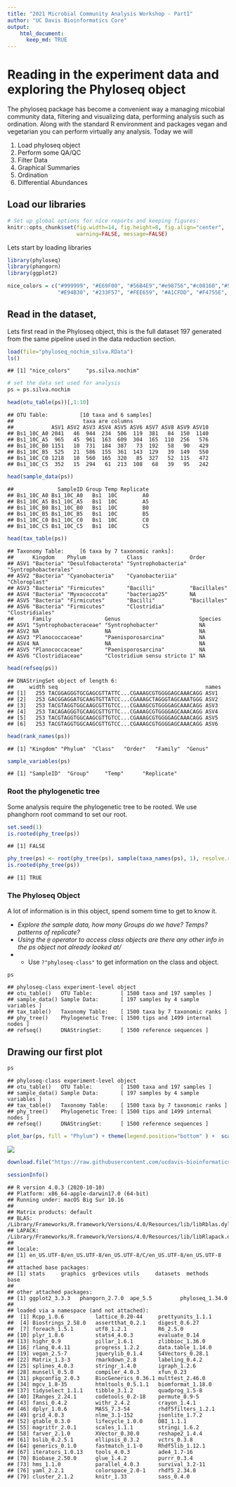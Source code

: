 ```yaml
---
title: "2021 Microbial Community Analysis Workshop - Part1"
author: "UC Davis Bioinformatics Core"
output:
    html_document:
      keep_md: TRUE
---
```


# Reading in the experiment data and exploring the Phyloseq object

The phyloseq package has become a convenient way a managing micobial community data, filtering and visualizing data, performing analysis such as ordination. Along with the standard R environment and packages vegan and vegetarian you can perform virtually any analysis. Today we will

1. Load phyloseq object
2. Perform some QA/QC
3. Filter Data
5. Graphical Summaries
6. Ordination
7. Differential Abundances

## Load our libraries


```r
# Set up global options for nice reports and keeping figures:
knitr::opts_chunk$set(fig.width=14, fig.height=8, fig.align="center",
                      warning=FALSE, message=FALSE)
```

Lets start by loading libraries


```r
library(phyloseq)
library(phangorn)
library(ggplot2)

nice_colors = c("#999999", "#E69F00", "#56B4E9","#e98756","#c08160","#5800e6", "#CDDC49", "#C475D3", 
                "#E94B30", "#233F57", "#FEE659", "#A1CFDD", "#F4755E", "#D6F6F7","#EB6D58", "#6898BF")
```

## Read in the dataset, 

Lets first read in the Phyloseq object, this is the full dataset 197 generated from the same pipeline used in the data reduction section.


```r
load(file="phyloseq_nochim_silva.RData")
ls()
```

```
## [1] "nice_colors"     "ps.silva.nochim"
```

```r
# set the data set used for analysis
ps = ps.silva.nochim

head(otu_table(ps))[,1:10]
```

```
## OTU Table:          [10 taxa and 6 samples]
##                      taxa are columns
##            ASV1 ASV2 ASV3 ASV4 ASV5 ASV6 ASV7 ASV8 ASV9 ASV10
## Bs1_10C_A0 2041   46  944  234  506  119  381   84  150  1140
## Bs1_10C_A5  965   45  961  163  609  304  165  110  256   576
## Bs1_10C_B0 1151   10  731  184  387   73  192   58   90   429
## Bs1_10C_B5  525   21  586  155  361  143  129   39  149   550
## Bs1_10C_C0 1218   10  560  165  320   85  327   52  115   472
## Bs1_10C_C5  352   15  294   61  213  108   68   39   95   242
```

```r
head(sample_data(ps))
```

```
##              SampleID Group Temp Replicate
## Bs1_10C_A0 Bs1_10C_A0   Bs1  10C        A0
## Bs1_10C_A5 Bs1_10C_A5   Bs1  10C        A5
## Bs1_10C_B0 Bs1_10C_B0   Bs1  10C        B0
## Bs1_10C_B5 Bs1_10C_B5   Bs1  10C        B5
## Bs1_10C_C0 Bs1_10C_C0   Bs1  10C        C0
## Bs1_10C_C5 Bs1_10C_C5   Bs1  10C        C5
```

```r
head(tax_table(ps))
```

```
## Taxonomy Table:     [6 taxa by 7 taxonomic ranks]:
##      Kingdom    Phylum             Class               Order                
## ASV1 "Bacteria" "Desulfobacterota" "Syntrophobacteria" "Syntrophobacterales"
## ASV2 "Bacteria" "Cyanobacteria"    "Cyanobacteriia"    "Chloroplast"        
## ASV3 "Bacteria" "Firmicutes"       "Bacilli"           "Bacillales"         
## ASV4 "Bacteria" "Myxococcota"      "bacteriap25"       NA                   
## ASV5 "Bacteria" "Firmicutes"       "Bacilli"           "Bacillales"         
## ASV6 "Bacteria" "Firmicutes"       "Clostridia"        "Clostridiales"      
##      Family                 Genus                         Species
## ASV1 "Syntrophobacteraceae" "Syntrophobacter"             NA     
## ASV2 NA                     NA                            NA     
## ASV3 "Planococcaceae"       "Paenisporosarcina"           NA     
## ASV4 NA                     NA                            NA     
## ASV5 "Planococcaceae"       "Paenisporosarcina"           NA     
## ASV6 "Clostridiaceae"       "Clostridium sensu stricto 1" NA
```

```r
head(refseq(ps))
```

```
## DNAStringSet object of length 6:
##     width seq                                               names               
## [1]   255 TACGGAGGGTGCGAGCGTTATTC...CGAAAGCGTGGGGAGCAAACAGG ASV1
## [2]   253 GACGGAGGATGCAAGTGTTATCC...CGAAAGCTAGGGTAGCAAATGGG ASV2
## [3]   253 TACGTAGGTGGCAAGCGTTGTCC...CGAAAGCGTGGGGAGCAAACAGG ASV3
## [4]   253 TACAGAGGGTGCAAGCGTTGTTC...CGAAAGCGTGGGGAGCAAACAGG ASV4
## [5]   253 TACGTAGGTGGCAAGCGTTGTCC...CGAAAGCGTGGGGAGCAAACAGG ASV5
## [6]   253 TACGTAGGTGGCAAGCGTTGTCC...CGAAAGCGTGGGGAGCAAACAGG ASV6
```

```r
head(rank_names(ps))
```

```
## [1] "Kingdom" "Phylum"  "Class"   "Order"   "Family"  "Genus"
```

```r
sample_variables(ps)
```

```
## [1] "SampleID"  "Group"     "Temp"      "Replicate"
```

### Root the phylogenetic tree

Some analysis require the phylogenetic tree to be rooted. We use phanghorn root command to set our root.


```r
set.seed(1)
is.rooted(phy_tree(ps))
```

```
## [1] FALSE
```

```r
phy_tree(ps) <- root(phy_tree(ps), sample(taxa_names(ps), 1), resolve.root = TRUE)
is.rooted(phy_tree(ps))
```

```
## [1] TRUE
```

### The Phyloseq Object

A lot of information is in this object, spend somem time to get to know it.

* *Explore the sample data, how many Groups do we have? Temps? patterns of replicate?*
* *Using the `@` operator to access class objects are there any other info in the ps object not already looked at/*
* * Use `?"phyloseq-class"` to get information on the class and object.


```r
ps
```

```
## phyloseq-class experiment-level object
## otu_table()   OTU Table:         [ 1500 taxa and 197 samples ]
## sample_data() Sample Data:       [ 197 samples by 4 sample variables ]
## tax_table()   Taxonomy Table:    [ 1500 taxa by 7 taxonomic ranks ]
## phy_tree()    Phylogenetic Tree: [ 1500 tips and 1499 internal nodes ]
## refseq()      DNAStringSet:      [ 1500 reference sequences ]
```

## Drawing our first plot

```r
ps
```

```
## phyloseq-class experiment-level object
## otu_table()   OTU Table:         [ 1500 taxa and 197 samples ]
## sample_data() Sample Data:       [ 197 samples by 4 sample variables ]
## tax_table()   Taxonomy Table:    [ 1500 taxa by 7 taxonomic ranks ]
## phy_tree()    Phylogenetic Tree: [ 1500 tips and 1499 internal nodes ]
## refseq()      DNAStringSet:      [ 1500 reference sequences ]
```

```r
plot_bar(ps, fill = "Phylum") + theme(legend.position="bottom" ) +  scale_fill_manual(values = rainbow(length(unique(tax_table(ps)[,"Phylum"]))))
```

<img src="mca_part1_files/figure-html/firstplot-1.png" style="display: block; margin: auto;" />


```r
download.file("https://raw.githubusercontent.com/ucdavis-bioinformatics-training/2021-May-Microbial-Community-Analysis/master/data_analysis/mca-part2.Rmd", "mca-part2.Rmd")
```


```r
sessionInfo()
```

```
## R version 4.0.3 (2020-10-10)
## Platform: x86_64-apple-darwin17.0 (64-bit)
## Running under: macOS Big Sur 10.16
## 
## Matrix products: default
## BLAS:   /Library/Frameworks/R.framework/Versions/4.0/Resources/lib/libRblas.dylib
## LAPACK: /Library/Frameworks/R.framework/Versions/4.0/Resources/lib/libRlapack.dylib
## 
## locale:
## [1] en_US.UTF-8/en_US.UTF-8/en_US.UTF-8/C/en_US.UTF-8/en_US.UTF-8
## 
## attached base packages:
## [1] stats     graphics  grDevices utils     datasets  methods   base     
## 
## other attached packages:
## [1] ggplot2_3.3.3   phangorn_2.7.0  ape_5.5         phyloseq_1.34.0
## 
## loaded via a namespace (and not attached):
##  [1] Rcpp_1.0.6          lattice_0.20-44     prettyunits_1.1.1  
##  [4] Biostrings_2.58.0   assertthat_0.2.1    digest_0.6.27      
##  [7] foreach_1.5.1       utf8_1.2.1          R6_2.5.0           
## [10] plyr_1.8.6          stats4_4.0.3        evaluate_0.14      
## [13] highr_0.9           pillar_1.6.1        zlibbioc_1.36.0    
## [16] rlang_0.4.11        progress_1.2.2      data.table_1.14.0  
## [19] vegan_2.5-7         jquerylib_0.1.4     S4Vectors_0.28.1   
## [22] Matrix_1.3-3        rmarkdown_2.8       labeling_0.4.2     
## [25] splines_4.0.3       stringr_1.4.0       igraph_1.2.6       
## [28] munsell_0.5.0       compiler_4.0.3      xfun_0.23          
## [31] pkgconfig_2.0.3     BiocGenerics_0.36.1 multtest_2.46.0    
## [34] mgcv_1.8-35         htmltools_0.5.1.1   biomformat_1.18.0  
## [37] tidyselect_1.1.1    tibble_3.1.2        quadprog_1.5-8     
## [40] IRanges_2.24.1      codetools_0.2-18    permute_0.9-5      
## [43] fansi_0.4.2         withr_2.4.2         crayon_1.4.1       
## [46] dplyr_1.0.6         MASS_7.3-54         rhdf5filters_1.2.1 
## [49] grid_4.0.3          nlme_3.1-152        jsonlite_1.7.2     
## [52] gtable_0.3.0        lifecycle_1.0.0     DBI_1.1.1          
## [55] magrittr_2.0.1      scales_1.1.1        stringi_1.6.2      
## [58] farver_2.1.0        XVector_0.30.0      reshape2_1.4.4     
## [61] bslib_0.2.5.1       ellipsis_0.3.2      vctrs_0.3.8        
## [64] generics_0.1.0      fastmatch_1.1-0     Rhdf5lib_1.12.1    
## [67] iterators_1.0.13    tools_4.0.3         ade4_1.7-16        
## [70] Biobase_2.50.0      glue_1.4.2          purrr_0.3.4        
## [73] hms_1.1.0           parallel_4.0.3      survival_3.2-11    
## [76] yaml_2.2.1          colorspace_2.0-1    rhdf5_2.34.0       
## [79] cluster_2.1.2       knitr_1.33          sass_0.4.0
```
